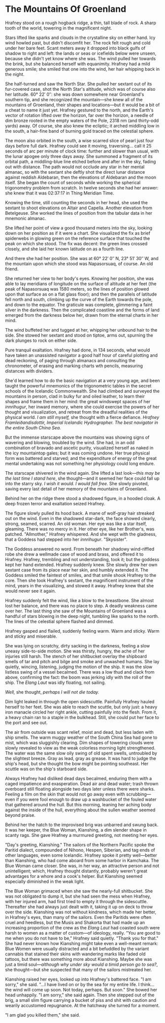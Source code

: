 # The Mountains Of Groenland

Hrafney stood on a rough hogback ridge, a thin, tall blade of rock. A sharp tooth of the world, towering in the magnificent night.

Stars lifted like sparks and clouds in the crystalline sky on either hand. Icy wind howled past, but didn't discomfit her. The rock felt rough and cold under her bare feet. Scant meters away it dropped into black gulfs of shadow to right and left: the lands or seas or icefields below were unseen, because she didn't yet know where she was. The wind pulled her towards the brink, but she balanced herself with equanimity. Hrafney had a mild generous smile; she smiled that one into the wind, her hair whipping back in the night.

She half-turned and saw the North Star. She pulled her sextant out of its fur-covered case, shot the North Star's altitude, which was of course also her latitude. 60° 22′ 0″: she was down somewhere near Groenland's southern tip, and she recognized the mountain—she knew all of the mountains of Groenland, their shapes and locations—but it would be a bit of a cheat to name it just yet. Hrafney gestured to the north, and the Earth's vector of rotation lifted over the horizon, far over the horizon, a needle of dim bronze rooted in the empty waters of the Pole, 2318 nm (and thirty-odd yards) away. Of course, she also knew the ecliptic; it arched middling low in the south, a hair-fine band of burning gold traced on the celestial sphere. 

The moon also orbited in the south, a wise scarred slice of pearl just four days before full dark. Hrafney could see it moving, traversing... call it 25 seconds of arc per minute of clock time: further and slower than usual, with the lunar apogee only three days away. She summoned a fragment of its orbital path, a middling-blue line etched before and after in the sky, fading out with distance. The path would not occlude any star in her mental almanac, so with the sextant she deftly shot the direct lunar distance against reddish Aldebaran, then the elevations of Aldebaran and the moon itself. She began the count of seconds while working the spherical trigonometry problem from scratch. In twelve seconds she had her answer: she knew that it was 02:37:17 in Thing Meridian Time. 

Knowing the time, still counting the seconds in her head, she used the sextant to shoot elevations on Altair and Capella. Another elevation from Betelgeuse. She worked the lines of position from the tabular data in her mnemonic almanac.

She lifted her point of view a good thousand meters into the sky, looking down on her position as if it were a chart. She visualized the fix as brief spiderwebs in glowing green on the reference surface that touched the peak on which she stood. The fix was decent: the green lines crossed closely, and she laid her known latitude on as a fourth line.
 
And there she had her position. She was at 60° 22′ 0″ N, 23° 51′ 30″ W, and the mountain upon which she stood was Napasorsuaq, of course. An old friend.

She returned her view to her body's eyes. Knowing her position, she was able to lay meridians of longitude on the surface of altitude at her feet (the peak of Napasorsuaq was 1580 meters, so the lines of position glowed upon that surface as on a flat glass floor); and then the parallels of latitude fell north and south, climbing up the curve of the Earth towards the pole, and down to the equator. The graticule was complete, glimmering a faint silver in the darkness. Then the complicated coastline and the forms of land emerged from the darkness below her, drawn from the eternal charts in her mind.

The wind buffeted her and tugged at her, whipping her unbound hair to the side. She stowed her sextant and stood on tiptoe, arms out, spurning the dark plunges to rock on either side.

Pure tranquil exaltation. Hrafney had done, in 134 seconds, what would have taken an unassisted navigator a good half hour of careful plotting and dead reckoning, of paging through almanacs and consulting the chronometer, of erasing and marking charts wth pencils, measuring distances with dividers.

She'd learned how to do the basic navigation at a very young age, and been taught the powerful mnemonics of the trigonometric tables in the secret schools of the Icelandic Commonwealth. She had climbed and surveyed the mountains in person, clad in bulky fur and oiled leather, to learn their shapes and frame them in her mind: the great windswept spaces of her _innrihugur_, her inward memory, where she could exercise the powers of her thought and visualization, and retreat from the dreadful realities of the physical world. _I am still myself,_ she thought with a fierce defiance. _Hrafney Framleiðandisdottir, Imperial Icelandic Hydrographer. The best navigator in the entire South China Sea._

But the immense starscape above the mountains was showing signs of wavering and blowing, troubled by the wind. She had, in an odd combination of bravado and ascetic purity, visualized herself as naked in the icy mountaintop gales; but it was coming undone. Her true physical form was battered and starved; and the expenditure of energy of the great mental undertaking was not something her physiology could long endure.

The starscape shivered in the wind again. She lifted a last look—_this may be the last time I stand here_, she thought—and it seemed her face could fall up into the starry sky. _I wish it would. I would fall free._ She slowly pivoted, saving every last detail of her memory of the mountains of Groenland.

Behind her on the ridge there stood a shadowed figure, in a hooded cloak. A deep frozen terror and exaltation seized Hrafney.

The figure slowly pulled its hood back. A mane of wolf-gray hair streaked out on the wind. Even in the shadowed star-dark, the face showed clearly, strong, seamed, scarred. An old woman. Her eye was like a star itself, gleaming. There was no mercy in it. Her other eye, like her Brother's, was patched.  "Allmother," Hrafney whispered. And she wept with the gladness, that a Goddess had stepped into her _innrihugur_. "Skysister".

The Goddess answered no word. From beneath her shadowy wind-riffled robe she drew a wellmade case of wood and brass, and offered it to Hrafney. Hrafney, trembling and not understanding, took it; but the goddess kept her hand extended. Hrafney suddenly knew. She slowly drew her own sextant case from its place near her skin, and humbly extended it. The Goddess smiled the faintest of smiles, and that smile shook Hrafney to the core. Then she took Hrafney's sextant, the magnificent instrument of the mind, years in the visualizing, and stowed it away. Hrafney knew that she would never see it again.

Hrafney suddenly felt the wind, like a blow to the breastbone. She almost lost her balance, and there was no place to step. A deadly weakness came over her. The last thing she saw of the Mountains of Groenland was a handful of stars blowing in the deep night, tumbling like sparks to the north. The lines of the celestial sphere flashed and dimmed.



Hrafney gasped and flailed, suddenly feeling warm. Warm and sticky. Warm and sticky and miserable.

She was lying on scratchy, dirty sacking in the darkness, feeling a slow uneasy side-to-side motion. She was thirsty, hungry, the ache of her injuries still harsh. The stench of her shitbucket overlay the shipboard smells of tar and pitch and bilge and smoke and unwashed humans. She lay quietly, wincing, listening, judging the motion of the ship. It was the slow listless swing of a vessel becalmed. There was a low thud and clack from above, confirming the fact: the boom was jerking idly with the roll of the ship. The _Elang Laut_ was idly floating, not sailing.

_Well,_ she thought, _perhaps I will not die today._

Dim light leaked in through the open sidescuttle. Painfully Hrafney hauled herself to her feet. She was able to reach the scuttle, but only just: a heavy iron manacle circled her right ankle, cutting painfully into the flesh. From it, a heavy chain ran to a staple in the bulkhead. Still, she could put her face to the port and see out.

The air from outside was scant relief, moist and dead, but less laden with ship smells. The warm muggy weather of the South China Sea had gone to mist, which was sluggishly clearing. Dim shapes of towering clouds were slowly revealed to view as the weak colorless morning light strengthened. The water was the same slow oily swing of old spent swells, untroubled by the slightest breeze. Gray as lead, gray as grease. It was hard to judge the ship's head, but she thought the bow might be pointing southeast. Her scuttle was on the ship's starboard side.

Always Hrafney had disliked dead days becalmed, enduring them with a caged impatience and exasperation. Dead air and dead water; trash thrown overboard still floating alongside two days later unless there were sharks. Feeling a film on the skin that would not go away even with scrubbing—even if you were fool enough to draw up a washbucket of the fouled water that gathered around the hull. But this morning, leaning her aching body against the inside of the hull, everything about the sullen weather seemed beyond praise.

Behind her the hatch to the improvised brig was unbarred and swung back. It was her keeper, the Blue Woman, Kianshing, a dim slender shape in scanty rags. She gave Hrafney a murmured greeting, not meeting her eyes. 

"Day's greeting, Kianshing." The sailors of the Northern Pacific spoke the Paritid dialect, compounded of Nihono, Hespen, Siberian, and tag ends of other languages, even some Icelandic. Hrafney spoke it pretty well—better than Kianshing, who had come aboard from some harbor in Kamchaka. The Blue Woman came closer. She was, in her way, an attractive person and not unintelligent; which, Hrafney thought distantly, probably weren't great advantages for a whore and a cook's helper. But Kianshing seemed especially diminished in the weak light.

The Blue Woman grimaced when she saw the nearly-full shitbucket. She was not obligated to dump it, but she had seen the mess when Hrafney, with her injured arm, had first tried to empty it through the sidescuttle. Thereafter she had always just dealt with it, taking it up on deck to throw over the side. Kianshing was not without kindness, which made her better, in Hrafney's eyes, than many of the sailors. Even the Paritids were often cruel and heedless, but the Musis and Shakorta that had made up an increasing proportion of the crew as the _Elang Laut_ had coasted south were harsh to women as a matter of custom—of ideology, really. "You are good to me when you do not have to be," Hrafney said quietly. "Thank you for that." She had never known how Kianshing might take even a well-meant remark: Blue Women were usually distracted and a bit befuddled by the variant cannabis that stained their skins with wandering marks like faded old tattoos, but there was something more about Kianshing. Maybe she was just a timid soul—_although why under sky would a timid person go to sea?_, she thought—but she suspected that many of the sailors mistreated her.

Kianshing raised her eyes, looked up into Hrafney's battered face. "I am sorry," she said. "...I have lived on or by the sea for my entire life. I think... the wind will come up soon. Not today, perhaps. But soon." She bowed her head unhappily. "I am sorry," she said again. Then she stepped out of the brig, a small slim figure carrying a bucket of piss and shit with caution and wearily accustomed repugnance. At the hatchway she turned for a moment. 

"I am glad you killed them," she said.

